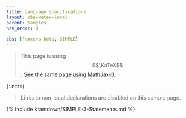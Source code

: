 ```yaml
---
title: Language specifications
layout: cbs-katex-local
parent: Samples
nav_order: 3

cbs: [Funcons-beta, SIMPLE]
---
```


> This page is using $$\KaTeX$$. [See the same page using MathJax-3](../mathjax-3/SIMPLE-3-Statements).

{:.note}
> Links to non-local declarations are disabled on this sample page.

{% include kramdown/SIMPLE-3-Statements.md %}
